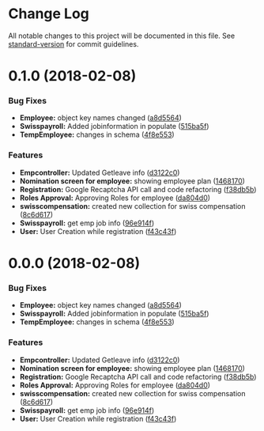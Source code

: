 # Change Log

All notable changes to this project will be documented in this file. See [standard-version](https://github.com/conventional-changelog/standard-version) for commit guidelines.

<a name="0.1.0"></a>
# 0.1.0 (2018-02-08)


### Bug Fixes

* **Employee:** object key names changed ([a8d5564](https://github.com/mcbitss/SPMAPI/commit/a8d5564))
* **Swisspayroll:** Added jobinformation in populate ([515ba5f](https://github.com/mcbitss/SPMAPI/commit/515ba5f))
* **TempEmployee:** changes in schema ([4f8e553](https://github.com/mcbitss/SPMAPI/commit/4f8e553))


### Features

* **Empcontroller:** Updated Getleave info ([d3122c0](https://github.com/mcbitss/SPMAPI/commit/d3122c0))
* **Nomination screen for employee:** showing employee plan ([1468170](https://github.com/mcbitss/SPMAPI/commit/1468170))
* **Registration:** Google Recaptcha API call and code refactoring ([f38db5b](https://github.com/mcbitss/SPMAPI/commit/f38db5b))
* **Roles Approval:** Approving Roles for employee ([da804d0](https://github.com/mcbitss/SPMAPI/commit/da804d0))
* **swisscompensation:** created new collection for swiss compensation ([8c6d617](https://github.com/mcbitss/SPMAPI/commit/8c6d617))
* **Swisspayroll:** get emp job info ([96e914f](https://github.com/mcbitss/SPMAPI/commit/96e914f))
* **User:** User Creation while registration ([f43c43f](https://github.com/mcbitss/SPMAPI/commit/f43c43f))



<a name="0.0.0"></a>
# 0.0.0 (2018-02-08)


### Bug Fixes

* **Employee:** object key names changed ([a8d5564](https://github.com/mcbitss/SPMAPI/commit/a8d5564))
* **Swisspayroll:** Added jobinformation in populate ([515ba5f](https://github.com/mcbitss/SPMAPI/commit/515ba5f))
* **TempEmployee:** changes in schema ([4f8e553](https://github.com/mcbitss/SPMAPI/commit/4f8e553))


### Features

* **Empcontroller:** Updated Getleave info ([d3122c0](https://github.com/mcbitss/SPMAPI/commit/d3122c0))
* **Nomination screen for employee:** showing employee plan ([1468170](https://github.com/mcbitss/SPMAPI/commit/1468170))
* **Registration:** Google Recaptcha API call and code refactoring ([f38db5b](https://github.com/mcbitss/SPMAPI/commit/f38db5b))
* **Roles Approval:** Approving Roles for employee ([da804d0](https://github.com/mcbitss/SPMAPI/commit/da804d0))
* **swisscompensation:** created new collection for swiss compensation ([8c6d617](https://github.com/mcbitss/SPMAPI/commit/8c6d617))
* **Swisspayroll:** get emp job info ([96e914f](https://github.com/mcbitss/SPMAPI/commit/96e914f))
* **User:** User Creation while registration ([f43c43f](https://github.com/mcbitss/SPMAPI/commit/f43c43f))
